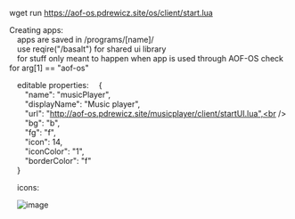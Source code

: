 wget run https://aof-os.pdrewicz.site/os/client/start.lua

Creating apps:<br />
  &emsp;apps are saved in /programs/[name]/<br />
  &emsp;use reqire("/basalt") for shared ui library<br />
  &emsp;for stuff only meant to happen when app is used through AOF-OS check for arg[1] == "aof-os"<br />

  &emsp;editable properties:
    &emsp;{<br />
        &emsp;&emsp;"name": "musicPlayer",<br />
        &emsp;&emsp;"displayName": "Music player",<br />
        &emsp;&emsp;"url": "http://aof-os.pdrewicz.site/musicplayer/client/startUI.lua",<br />
        &emsp;&emsp;"bg": "b",<br />
        &emsp;&emsp;"fg": "f",<br />
        &emsp;&emsp;"icon": 14,<br />
        &emsp;&emsp;"iconColor": "1",<br />
        &emsp;&emsp;"borderColor": "f"<br />
    &emsp;}

  &emsp;icons:
  
  &emsp;![image](https://github.com/Pdrewicz/AOF-OS/assets/106173218/cced3426-6041-4a43-9787-96839327b354)
